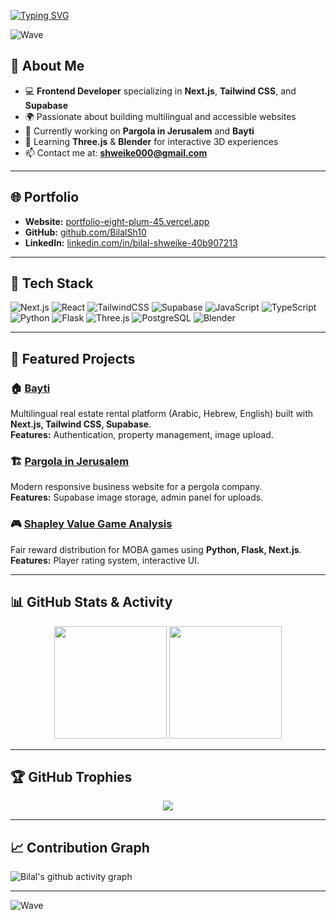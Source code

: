 <!-- Bilal Shweike GitHub Profile README -->

<!-- Animated Typing Header -->
[![Typing SVG](https://readme-typing-svg.herokuapp.com?font=Fira+Code&size=28&pause=1000&color=8A2BE2&center=true&vCenter=true&width=800&lines=Hi%2C+I'm+Bilal+Shweike+👋;Frontend+Developer+%7C+Next.js+%7C+Supabase;I+Build+Modern+and+Responsive+Web+Apps)](https://git.io/typing-svg)

<!-- Wave Divider -->
![Wave](https://capsule-render.vercel.app/api?type=waving&color=8A2BE2&height=100&section=header)

## 💫 About Me
- 💻 **Frontend Developer** specializing in **Next.js**, **Tailwind CSS**, and **Supabase**  
- 🌍 Passionate about building multilingual and accessible websites  
- 🎯 Currently working on **Pargola in Jerusalem** and **Bayti**  
- 🎨 Learning **Three.js** & **Blender** for interactive 3D experiences  
- 📫 Contact me at: **[shweike000@gmail.com](mailto:shweike000@gmail.com)**  

---

## 🌐 Portfolio
- **Website:** [portfolio-eight-plum-45.vercel.app](https://portfolio-eight-plum-45.vercel.app/)  
- **GitHub:** [github.com/BilalSh10](https://github.com/BilalSh10)  
- **LinkedIn:** [linkedin.com/in/bilal-shweike-40b907213](https://linkedin.com/in/bilal-shweike-40b907213)  

---

## 🚀 Tech Stack

![Next.js](https://img.shields.io/badge/Next.js-000000?style=for-the-badge&logo=next.js)
![React](https://img.shields.io/badge/React-20232A?style=for-the-badge&logo=react&logoColor=61DAFB)
![TailwindCSS](https://img.shields.io/badge/Tailwind_CSS-38B2AC?style=for-the-badge&logo=tailwind-css&logoColor=white)
![Supabase](https://img.shields.io/badge/Supabase-3ECF8E?style=for-the-badge&logo=supabase&logoColor=white)
![JavaScript](https://img.shields.io/badge/JavaScript-F7DF1E?style=for-the-badge&logo=javascript&logoColor=black)
![TypeScript](https://img.shields.io/badge/TypeScript-3178C6?style=for-the-badge&logo=typescript&logoColor=white)
![Python](https://img.shields.io/badge/Python-3776AB?style=for-the-badge&logo=python&logoColor=white)
![Flask](https://img.shields.io/badge/Flask-000000?style=for-the-badge&logo=flask)
![Three.js](https://img.shields.io/badge/Three.js-black?style=for-the-badge&logo=three.js)
![PostgreSQL](https://img.shields.io/badge/PostgreSQL-316192?style=for-the-badge&logo=postgresql&logoColor=white)
![Blender](https://img.shields.io/badge/Blender-F5792A?style=for-the-badge&logo=blender&logoColor=white)

---

## 📌 Featured Projects

### 🏠 [Bayti](https://github.com/BilalSh10/Bayti)
Multilingual real estate rental platform (Arabic, Hebrew, English) built with **Next.js, Tailwind CSS, Supabase**.  
**Features:** Authentication, property management, image upload.

### 🏗 [Pargola in Jerusalem](https://github.com/abu-ibrahim2/pargola)
Modern responsive business website for a pergola company.  
**Features:** Supabase image storage, admin panel for uploads.

### 🎮 [Shapley Value Game Analysis](https://github.com/BilalSh10/shapley-moba)
Fair reward distribution for MOBA games using **Python, Flask, Next.js**.  
**Features:** Player rating system, interactive UI.

---

## 📊 GitHub Stats & Activity

<p align="center">
  <img src="https://github-readme-stats.vercel.app/api?username=BilalSh10&show_icons=true&theme=tokyonight&hide_border=true" height="180" />
  <img src="https://github-readme-stats.vercel.app/api/top-langs/?username=BilalSh10&layout=compact&theme=tokyonight&hide_border=true" height="180" />
</p>

---

## 🏆 GitHub Trophies
<p align="center">
  <img src="https://github-profile-trophy.vercel.app/?username=BilalSh10&theme=discord&no-frame=true&row=1" />
</p>

---

## 📈 Contribution Graph
![Bilal's github activity graph](https://github-readme-activity-graph.vercel.app/graph?username=BilalSh10&theme=react-dark)

---

<!-- Footer Wave -->
![Wave](https://capsule-render.vercel.app/api?type=waving&color=8A2BE2&height=100&section=footer)

